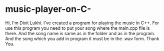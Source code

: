 # music-player-on-C-
Hi, I'm Dixit Lukhi.
I've created a program for playing the music in C++.
For use this program you need to put your song where the main.cpp file is there. And the song name is same as in the folder and as in the program. And the song which you add in program it must be in the .wav form.
Thank You.
